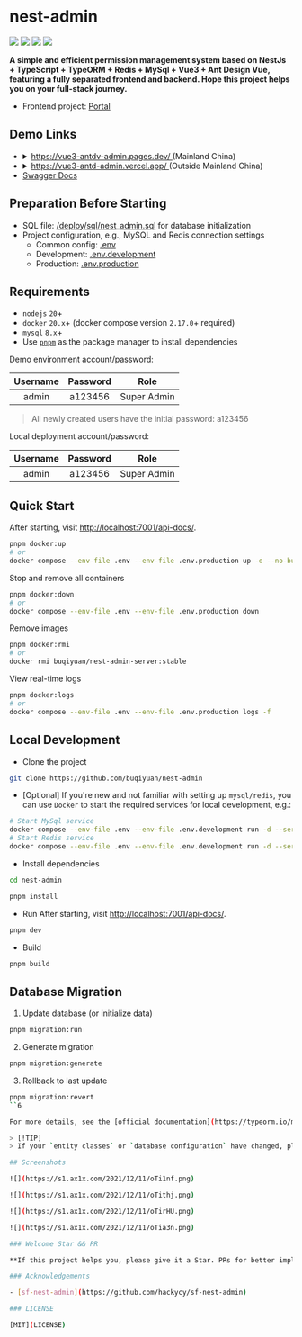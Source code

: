 # nest-admin

![](https://img.shields.io/github/commit-activity/m/buqiyuan/nest-admin) ![](https://img.shields.io/github/license/buqiyuan/nest-admin) ![](https://img.shields.io/github/repo-size/buqiyuan/nest-admin) ![](https://img.shields.io/github/languages/top/buqiyuan/nest-admin)

**A simple and efficient permission management system based on NestJs + TypeScript + TypeORM + Redis + MySql + Vue3 + Ant Design Vue, featuring a fully separated frontend and backend. Hope this project helps you on your full-stack journey.**

- Frontend project: [Portal](https://github.com/buqiyuan/vue3-antdv-admin)

## Demo Links

<ul>
  <li>
    <details>
      <summary>
        <a href="https://vue3-antdv-admin.pages.dev/" target="_blank">
        https://vue3-antdv-admin.pages.dev/
        </a> (Mainland China)
      </summary>
      Read-only, you can preview the initial effect of the project.
    </details>
  </li>
  <li>
    <details>
      <summary>
        <a href="https://vue3-antd-admin.vercel.app/" target="_blank">
        https://vue3-antd-admin.vercel.app/
        </a> (Outside Mainland China)
      </summary>
      <ul>
        <li>
        CRUD operations are allowed, so the data you see may have been modified by others and may not reflect the initial state. The database resets daily at 4:30 AM.
        </li>
        <li>Since it's hosted on free overseas servers, stability is not guaranteed and you may need a VPN to access.</li>
      </ul>
    </details>
  </li>
  <li>
   <a href="https://nest-admin.buqiyuan.top/api-docs/" target="_blank">
      Swagger Docs
   </a>
  </li>
</ul>

## Preparation Before Starting

- SQL file: [/deploy/sql/nest_admin.sql](https://github.com/buqiyuan/nest-admin/tree/main/deploy/sql/nest_admin.sql) for database initialization
- Project configuration, e.g., MySQL and Redis connection settings
  - Common config: [.env](https://github.com/buqiyuan/nest-admin/blob/main/.env)
  - Development: [.env.development](https://github.com/buqiyuan/nest-admin/blob/main/.env.development)
  - Production: [.env.production](https://github.com/buqiyuan/nest-admin/blob/main/.env.production)

## Requirements

- `nodejs` `20`+
- `docker` `20.x`+ (docker compose version `2.17.0`+ required)
- `mysql` `8.x`+
- Use [`pnpm`](https://pnpm.io/zh/) as the package manager to install dependencies

Demo environment account/password:

| Username | Password | Role           |
| :------: | :------: | :------------: |
| admin    | a123456  | Super Admin    |

> All newly created users have the initial password: a123456

Local deployment account/password:

| Username | Password | Role           |
| :------: | :------: | :------------: |
| admin    | a123456  | Super Admin    |

## Quick Start

After starting, visit <http://localhost:7001/api-docs/>.

```bash
pnpm docker:up
# or
docker compose --env-file .env --env-file .env.production up -d --no-build
```

Stop and remove all containers

```bash
pnpm docker:down
# or
docker compose --env-file .env --env-file .env.production down
```

Remove images

```bash
pnpm docker:rmi
# or
docker rmi buqiyuan/nest-admin-server:stable
```

View real-time logs

```bash
pnpm docker:logs
# or
docker compose --env-file .env --env-file .env.production logs -f

```

## Local Development

- Clone the project

```bash
git clone https://github.com/buqiyuan/nest-admin
```

- [Optional] If you're new and not familiar with setting up `mysql/redis`, you can use `Docker` to start the required services for local development, e.g.:

```bash
# Start MySql service
docker compose --env-file .env --env-file .env.development run -d --service-ports mysql
# Start Redis service
docker compose --env-file .env --env-file .env.development run -d --service-ports redis
```

- Install dependencies

```bash
cd nest-admin

pnpm install

```

- Run
  After starting, visit <http://localhost:7001/api-docs/>.

```bash
pnpm dev
```

- Build

```bash
pnpm build
```

## Database Migration

1. Update database (or initialize data)

```bash
pnpm migration:run
```

2. Generate migration

```bash
pnpm migration:generate
```

3. Rollback to last update

```bash
pnpm migration:revert
``6

For more details, see the [official documentation](https://typeorm.io/migrations)

> [!TIP]
> If your `entity classes` or `database configuration` have changed, please run `npm run build` before performing migration operations.

## Screenshots

![](https://s1.ax1x.com/2021/12/11/oTi1nf.png)

![](https://s1.ax1x.com/2021/12/11/oTithj.png)

![](https://s1.ax1x.com/2021/12/11/oTirHU.png)

![](https://s1.ax1x.com/2021/12/11/oTia3n.png)

### Welcome Star && PR

**If this project helps you, please give it a Star. PRs for better implementations are welcome.**

### Acknowledgements

- [sf-nest-admin](https://github.com/hackycy/sf-nest-admin)

### LICENSE

[MIT](LICENSE)
